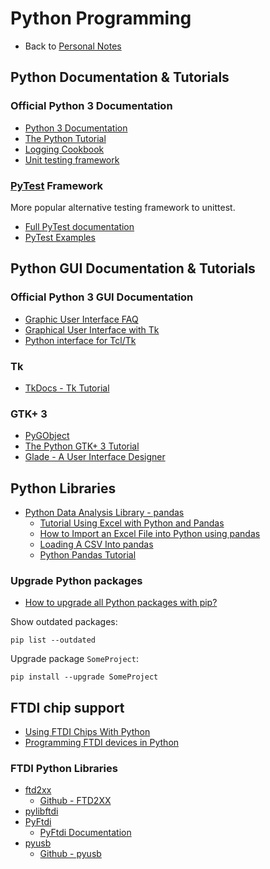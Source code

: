 # Python Programming

- Back to [Personal Notes](README.md)

## Python Documentation & Tutorials

### Official Python 3 Documentation

- [Python 3 Documentation](https://docs.python.org/3/)
- [The Python Tutorial](https://docs.python.org/3/tutorial/index.html)
- [Logging Cookbook](https://docs.python.org/3/howto/logging-cookbook.html)
- [Unit testing framework](https://docs.python.org/3/library/unittest.html)

### [PyTest](https://pytest.org) Framework

More popular alternative testing framework to unittest.

- [Full PyTest documentation](https://pytest.org/en/latest/contents.html)
- [PyTest Examples](https://pytest.org/en/latest/example/index.html)

## Python GUI Documentation & Tutorials

### Official Python 3 GUI Documentation

- [Graphic User Interface FAQ](https://docs.python.org/3/faq/gui.html)
- [Graphical User Interface with Tk](https://docs.python.org/3/library/tk.html)
- [Python interface for Tcl/Tk](https://docs.python.org/3/library/tkinter.html)

### Tk

- [TkDocs - Tk Tutorial](https://tkdocs.com/tutorial/)

### GTK+ 3

- [PyGObject](https://pygobject.readthedocs.io/en/latest/)
- [The Python GTK+ 3 Tutorial](https://python-gtk-3-tutorial.readthedocs.io/en/latest/)
- [Glade - A User Interface Designer](https://glade.gnome.org/)

## Python Libraries

- [Python Data Analysis Library - pandas](https://pandas.pydata.org/)
  - [Tutorial Using Excel with Python and Pandas](https://www.dataquest.io/blog/excel-and-pandas/)
  - [How to Import an Excel File into Python using pandas](https://datatofish.com/read_excel/)
  - [Loading A CSV Into pandas](https://chrisalbon.com/python/data_wrangling/pandas_dataframe_importing_csv/)
  - [Python Pandas Tutorial](https://www.tutorialspoint.com/python_pandas/index.htm)

### Upgrade Python packages

- [How to upgrade all Python packages with pip?](https://stackoverflow.com/questions/2720014/how-to-upgrade-all-python-packages-with-pip)

Show outdated packages:

    pip list --outdated

Upgrade package `SomeProject`:

    pip install --upgrade SomeProject

## FTDI chip support

- [Using FTDI Chips With Python](https://hackaday.com/2018/12/19/using-ftdi-chips-with-python/)
- [Programming FTDI devices in Python](https://iosoft.blog/ftdi-python/)

### FTDI Python Libraries

- [ftd2xx](https://pypi.org/project/ftd2xx/)
  - [Github - FTD2XX](https://github.com/snmishra/ftd2xx)
- [pylibftdi](https://bitbucket.org/codedstructure/pylibftdi)
- [PyFtdi](https://github.com/eblot/pyftdi)
  - [PyFtdi Documentation](https://eblot.github.io/pyftdi/)
- [pyusb](https://pypi.org/project/pyusb/)
  - [Github - pyusb](https://github.com/pyusb/pyusb)
